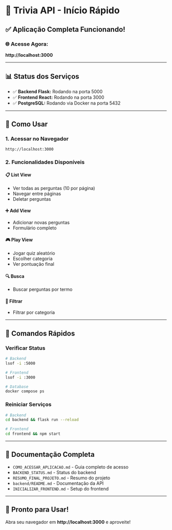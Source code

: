 # 🚀 Trivia API - Início Rápido

## ✅ Aplicação Completa Funcionando!

### 🌐 Acesse Agora:
**http://localhost:3000**

---

## 📊 Status dos Serviços

- ✅ **Backend Flask:** Rodando na porta 5000
- ✅ **Frontend React:** Rodando na porta 3000
- ✅ **PostgreSQL:** Rodando via Docker na porta 5432

---

## 🎯 Como Usar

### 1. Acessar no Navegador
```
http://localhost:3000
```

### 2. Funcionalidades Disponíveis

#### 📋 List View
- Ver todas as perguntas (10 por página)
- Navegar entre páginas
- Deletar perguntas

#### ➕ Add View  
- Adicionar novas perguntas
- Formulário completo

#### 🎮 Play View
- Jogar quiz aleatório
- Escolher categoria
- Ver pontuação final

#### 🔍 Busca
- Buscar perguntas por termo

#### 📁 Filtrar
- Filtrar por categoria

---

## 🔧 Comandos Rápidos

### Verificar Status
```bash
# Backend
lsof -i :5000

# Frontend  
lsof -i :3000

# Database
docker compose ps
```

### Reiniciar Serviços
```bash
# Backend
cd backend && flask run --reload

# Frontend
cd frontend && npm start
```

---

## 📖 Documentação Completa

- `COMO_ACESSAR_APLICACAO.md` - Guia completo de acesso
- `BACKEND_STATUS.md` - Status do backend
- `RESUMO_FINAL_PROJETO.md` - Resumo do projeto
- `backend/README.md` - Documentação da API
- `INICIALIZAR_FRONTEND.md` - Setup do frontend

---

## 🎉 Pronto para Usar!

Abra seu navegador em **http://localhost:3000** e aproveite!
